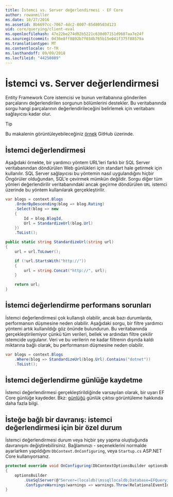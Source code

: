 ```yaml
---
title: İstemci vs. Server değerlendirmesi - EF Core
author: rowanmiller
ms.date: 10/27/2016
ms.assetid: 8b6697cc-7067-4dc2-8007-85d80503d123
uid: core/querying/client-eval
ms.openlocfilehash: 47e22be274d02b5221c638d07151d9607aa7e24f
ms.sourcegitcommit: 0d36e8ff0892b7f034b765b15e041f375f88579a
ms.translationtype: MT
ms.contentlocale: tr-TR
ms.lasthandoff: 09/09/2018
ms.locfileid: "44250809"
---
```

# <a name="client-vs-server-evaluation"></a>İstemci vs. Server değerlendirmesi

Entity Framework Core istemcisi ve bunun veritabanına gönderilen parçalarını değerlendirilen sorgunun bölümlerini destekler. Bu veritabanında sorgu hangi parçalarının değerlendirileceğini belirlemek için veritabanı sağlayıcısı kadar olur.

> [!TIP]  
> Bu makalenin görüntüleyebileceğiniz [örnek](https://github.com/aspnet/EntityFramework.Docs/tree/master/samples/core/Querying) GitHub üzerinde.

## <a name="client-evaluation"></a>İstemci değerlendirmesi

Aşağıdaki örnekte, bir yardımcı yöntem URL'leri farklı bir SQL Server veritabanından döndürülen Web günlükleri için standart hale getirmek için kullanılır. SQL Server sağlayıcısı bu yöntemin nasıl uygulandığını hiçbir Öngörüler olduğundan, SQL'e çevirmek mümkün değildir. Sorgu diğer tüm yönleri değerlendirilir veritabanındaki ancak geçirme döndürülen `URL` istemci üzerinde bu yöntem kullanılarak gerçekleştirilir.

<!-- [!code-csharp[Main](samples/core/Querying/Querying/ClientEval/Sample.cs?highlight=6)] -->
``` csharp
var blogs = context.Blogs
    .OrderByDescending(blog => blog.Rating)
    .Select(blog => new
    {
        Id = blog.BlogId,
        Url = StandardizeUrl(blog.Url)
    })
    .ToList();
```

<!-- [!code-csharp[Main](samples/core/Querying/Querying/ClientEval/Sample.cs)] -->
``` csharp
public static string StandardizeUrl(string url)
{
    url = url.ToLower();

    if (!url.StartsWith("http://"))
    {
        url = string.Concat("http://", url);
    }

    return url;
}
```

## <a name="client-evaluation-performance-issues"></a>İstemci değerlendirme performans sorunları

İstemci değerlendirmesi çok kullanışlı olabilir, ancak bazı durumlarda, performansın düşmesine neden olabilir. Aşağıdaki sorgu, bir filtre yardımcı yöntemi artık kullanıldığı göz önünde bulundurun. Bu veritabanında gerçekleştirilemiyor çünkü tüm verileri, bellek ve ardından filtre çekilir istemcide uygulanır. Veri ve bu verilerin ne kadar filtrenin dışında kaldı miktarına bağlı olarak, bu performansın düşmesine neden olabilir.

<!-- [!code-csharp[Main](samples/core/Querying/Querying/ClientEval/Sample.cs)] -->
``` csharp
var blogs = context.Blogs
    .Where(blog => StandardizeUrl(blog.Url).Contains("dotnet"))
    .ToList();
```

## <a name="client-evaluation-logging"></a>İstemci değerlendirme günlüğe kaydetme

İstemci değerlendirmesi gerçekleştirildiğinde varsayılan olarak, bir uyarı EF Core günlüğe kaydeder. Bkz: [günlüğü](../miscellaneous/logging.md) günlük çıktısı görüntüleme hakkında daha fazla bilgi. 

## <a name="optional-behavior-throw-an-exception-for-client-evaluation"></a>İsteğe bağlı bir davranış: istemci değerlendirmesi için bir özel durum

İstemci değerlendirmesi durum veya hiçbir şey yapma oluştuğunda davranışını değiştirebilirsiniz. Bağlamınızı - seçeneklerini normalde ayarlarken yapıldığını `DbContext.OnConfiguring`, veya `Startup.cs` ASP.NET Core kullanıyorsanız.

<!-- [!code-csharp[Main](samples/core/Querying/Querying/ClientEval/ThrowOnClientEval/BloggingContext.cs?highlight=5)] -->
``` csharp
protected override void OnConfiguring(DbContextOptionsBuilder optionsBuilder)
{
    optionsBuilder
        .UseSqlServer(@"Server=(localdb)\mssqllocaldb;Database=EFQuerying;Trusted_Connection=True;")
        .ConfigureWarnings(warnings => warnings.Throw(RelationalEventId.QueryClientEvaluationWarning));
}
```

